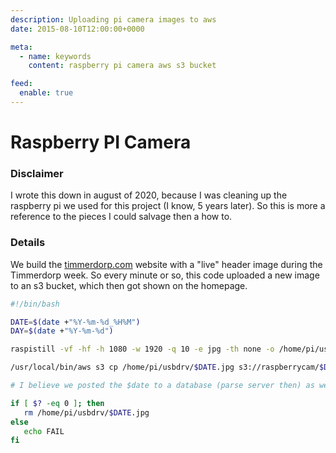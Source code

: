 ```yaml
---
description: Uploading pi camera images to aws
date: 2015-08-10T12:00:00+0000

meta:
  - name: keywords
    content: raspberry pi camera aws s3 bucket

feed:
  enable: true
---
```


# Raspberry PI Camera

### Disclaimer
I wrote this down in august of 2020, because I was cleaning up the raspberry pi we used for this project (I know, 5 years later). So this is more a reference to the pieces I could salvage then a how to.

### Details

We build the [timmerdorp.com](https://timmerdorp.com) website with a "live" header image during the Timmerdorp week.
So every minute or so, this code uploaded a new image to an s3 bucket, which then got shown on the homepage.

```sh
#!/bin/bash

DATE=$(date +"%Y-%m-%d_%H%M")
DAY=$(date +"%Y-%m-%d")

raspistill -vf -hf -h 1080 -w 1920 -q 10 -e jpg -th none -o /home/pi/usbdrv/$DATE.jpg

/usr/local/bin/aws s3 cp /home/pi/usbdrv/$DATE.jpg s3://raspberrycam/$DAY/ --acl public-read

# I believe we posted the $date to a database (parse server then) as well, so we could retrieve the specific image.

if [ $? -eq 0 ]; then
   rm /home/pi/usbdrv/$DATE.jpg
else
   echo FAIL
fi
```

<disqus />
